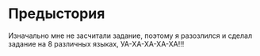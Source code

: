 # Предыстория
Изначально мне не засчитали задание, поэтому я разозлился и сделал задание на 8 различных языках, УА-ХА-ХА-ХА-ХА!!!
